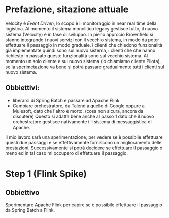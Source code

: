 # Prefazione, sitazione attuale
Velocity è *Event Driven*, lo scopo è il monitoraggio in near real time della logistica.
Al momento il sistema monolitico legacy gestisce tutto, il nuovo sistema (Velocity) è in fase di sviluppo. 
In pieno approcio Brownfield si stanno integrando i nuovi servizi con il vecchio sistema, in modo da poter effettuare il passaggio in modo graduale.
I clienti che chiedono funzionalità già implementate quindi sono sul nuovo sistema, i clienti che che hanno richiesto in passato queste funzionalità sono sul vecchio sistema.
Al momento un solo cliente è sul nuovo sistema (lo chiamiamo cliente Pilota), se la sperimetazione va bene si potrà passare gradualmente tutti i clienti sul nuovo sistema.

## Obbiettivi:
- liberarsi di Spring Batch e passare ad Apache Flink.
- Cambiare orchestratore, da Talend a quello di Google oppure a Mulesoft, dato che l'altro è morto. (cosa non sicura, ancora da discutere)
Questo si adatta bene anche al passo 1 dato che il nuovo orchestratore gestisce nativamente i il sistema di messaggistica di Apache.

Il mio lavoro sarà una sperimentazione, per vedere se è possibile effettuare questi due passaggi e se effettivamente forniscono un miglioramento delle prestazioni.
Successivamente si potrà decidere se effettuare il passaggio o meno ed in tal caso mi occupero di effettuare il passaggio.

# Step 1 (Flink Spike)
## Obbiettivo
Sperimentare Apache Flink per capire se è possibile effettuare il passaggio da Spring Batch a Flink.
